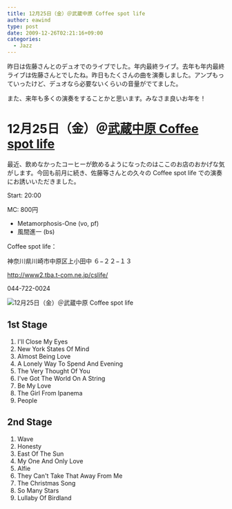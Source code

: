 ```yaml
---
title: 12月25日（金）＠武蔵中原 Coffee spot life
author: eawind
type: post
date: 2009-12-26T02:21:16+09:00
categories:
  - Jazz
---
```

昨日は佐藤さんとのデュオでのライブでした。年内最終ライブ。去年も年内最終ライブは佐藤さんとでしたね。昨日もたくさんの曲を演奏しました。アンプもっていったけど、デュオなら必要ないくらいの音量がでてました。

また、来年も多くの演奏をすることかと思います。みなさま良いお年を！

# 12月25日（金）＠[武蔵中原 Coffee spot life](http://www2.tba.t-com.ne.jp/cslife/)

最近、飲めなかったコーヒーが飲めるようになったのはここのお店のおかげな気がします。今回も前月に続き、佐藤等さんとの久々の Coffee spot life での演奏にお誘いいただきました。

Start: 20:00

MC: 800円

- Metamorphosis-One (vo, pf)
- 風間進一 (bs)

Coffee spot life：

神奈川県川崎市中原区上小田中 ６−２２−１３

http://www2.tba.t-com.ne.jp/cslife/

044-722-0024

![12月25日（金）＠武蔵中原 Coffee spot life](/img/2009/12/IMG_0089.jpg)

## 1st Stage

1. I'll Close My Eyes
2. New York States Of Mind
3. Almost Being Love
4. A Lonely Way To Spend And Evening
5. The Very Thought Of You
6. I've Got The World On A String
7. Be My Love
8. The Girl From Ipanema
9. People

## 2nd Stage

1. Wave
2. Honesty
3. East Of The Sun
4. My One And Only Love
5. Alfie
6. They Can't Take That Away From Me
7. The Christmas Song
8. So Many Stars
9. Lullaby Of Birdland
